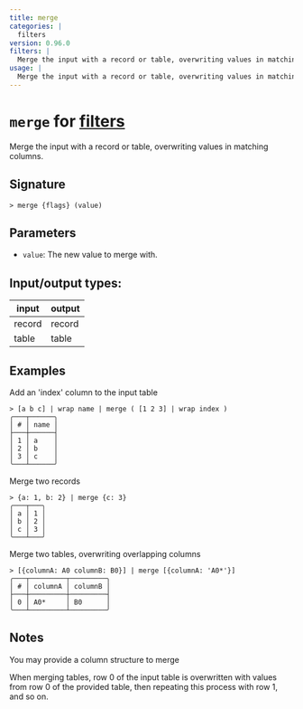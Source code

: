 ```yaml
---
title: merge
categories: |
  filters
version: 0.96.0
filters: |
  Merge the input with a record or table, overwriting values in matching columns.
usage: |
  Merge the input with a record or table, overwriting values in matching columns.
---
```

<!-- This file is automatically generated. Please edit the command in https://github.com/nushell/nushell instead. -->

# `merge` for [filters](/commands/categories/filters.md)

<div class='command-title'>Merge the input with a record or table, overwriting values in matching columns.</div>

## Signature

```> merge {flags} (value)```

## Parameters

 -  `value`: The new value to merge with.


## Input/output types:

| input  | output |
| ------ | ------ |
| record | record |
| table  | table  |
## Examples

Add an 'index' column to the input table
```nu
> [a b c] | wrap name | merge ( [1 2 3] | wrap index )
╭───┬──────╮
│ # │ name │
├───┼──────┤
│ 1 │ a    │
│ 2 │ b    │
│ 3 │ c    │
╰───┴──────╯

```

Merge two records
```nu
> {a: 1, b: 2} | merge {c: 3}
╭───┬───╮
│ a │ 1 │
│ b │ 2 │
│ c │ 3 │
╰───┴───╯
```

Merge two tables, overwriting overlapping columns
```nu
> [{columnA: A0 columnB: B0}] | merge [{columnA: 'A0*'}]
╭───┬─────────┬─────────╮
│ # │ columnA │ columnB │
├───┼─────────┼─────────┤
│ 0 │ A0*     │ B0      │
╰───┴─────────┴─────────╯

```

## Notes
You may provide a column structure to merge

When merging tables, row 0 of the input table is overwritten
with values from row 0 of the provided table, then
repeating this process with row 1, and so on.